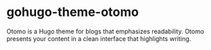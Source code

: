 # gohugo-theme-otomo

Otomo is a Hugo theme for blogs that emphasizes readability. Otomo presents your content in a clean interface that highlights writing.
